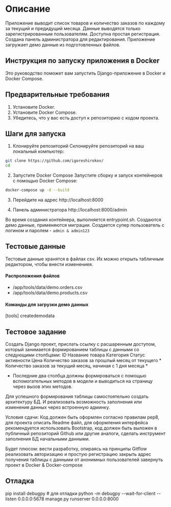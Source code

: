 # Описание
Приложение выводит список товаров и количество заказов по каждому за текущий и предидущий месяца.
Данные выводятся только зарегистрированным пользователям. Доступна простая регистрация.
Создана панель администратора для редактирования.
Приложение загружает демо данные из подготовленных файлов.

## Инструкция по запуску приложения в Docker
Это руководство поможет вам запустить Django-приложение в Docker и Docker Compose.

## Предварительные требования
1. Установите Docker.
2. Установите Docker Compose.
3. Убедитесь, что у вас есть доступ к репозиторию с кодом проекта.

## Шаги для запуска
1. Клонируйте репозиторий
Склонируйте репозиторий на ваш локальный компьютер:

```bash
git clone https://github.com/igoreshirokov/
cd 
```

2. Запустите Docker Compose
Запустите сборку и запуск контейнеров с помощью Docker Compose:

```bash
docker-compose up -d --build
```

3. Перейдите на адрес http://localhost:8000

4. Панель администратора http://localhost:8000/admin

Во время создания контейнера, выполняется entrypoint.sh.
Создаются демо данные, применяются миграции.
Создается супер пользователь с логином и паролем - 
`admin & admin123`


## Тестовые данные  
Тестовые данные хранятся в файлах csv. 
Их можно открыть табличным редактором, чтобы внести изменениея.

#### Распроложения файлов
- /app/tools/data/demo.orders.csv 
- /app/tools/data/demo.products.csv

#### Команды для загрузки демо данных
[tools]
    createdemodata

## Тестовое задание
Создать Django проект, прислать ссылку с расшаренным доступом, который занимается формированием таблицы с данными со следующими столбцами:
ID
Название товара
Категория
Статус активности
Цена
Количество заказов за прошлый месяц от текущего *
Количество заказов за текущий месяц, начиная с 1 дня месяца *

* Последние два столбца должны формироваться с помощью вспомогательных методов в модели и выводиться на страницу через вызов этих методов. 

Для успешного формирования таблицы самостоятельно создать архитектуру БД. И реализовать возможность заполнения или изменения данных через встроенную админку.

Условия сдачи:
Код должен быть оформлен согласно правилам pep8,
для проекта описать Readme файл,
для оформления интерфейса рекомендуется использовать Bootstrap,
код должен быть выложен в публичный репозиторий Github или другие аналоги,
сделать инструмент заполнения БД начальными данными.

Будет плюсом:
вести разработку, опираясь на принципы Gitflow
реализовать авторизацию и простую регистрацию
закрыть адрес получения таблицы с данными от анонимных пользователей
завернуть проект в Docker & Docker-compose



## Отладка
pip install debugpy # для отладки
python -m debugpy --wait-for-client --listen 0.0.0.0:5678 manage.py runserver 0.0.0.0:8000

